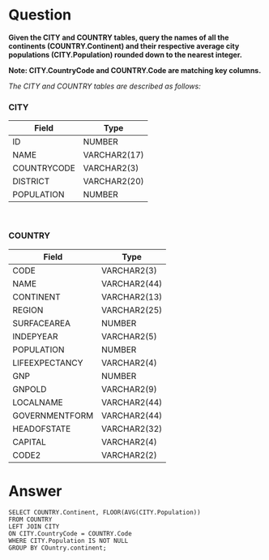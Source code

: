 # Question

**Given the CITY and COUNTRY tables, query the names of all the continents (COUNTRY.Continent) and their respective average city populations (CITY.Population) rounded down to the nearest integer.**

**Note: CITY.CountryCode and COUNTRY.Code are matching key columns.**

*The CITY and COUNTRY tables are described as follows:*

### CITY
| Field       | Type         |
|-------------|--------------|
| ID          | NUMBER       |
| NAME        | VARCHAR2(17) |
| COUNTRYCODE | VARCHAR2(3)  |
| DISTRICT    | VARCHAR2(20) |
| POPULATION  | NUMBER       |  
  
<br>

### COUNTRY
| Field           | Type         |
|-----------------|--------------|
| CODE            | VARCHAR2(3)  |
| NAME            | VARCHAR2(44) |
| CONTINENT       | VARCHAR2(13) |
| REGION          | VARCHAR2(25) |
| SURFACEAREA     | NUMBER       |
| INDEPYEAR       | VARCHAR2(5)  |
| POPULATION      | NUMBER       |
| LIFEEXPECTANCY  | VARCHAR2(4)  |
| GNP             | NUMBER       |
| GNPOLD          | VARCHAR2(9)  |
| LOCALNAME       | VARCHAR2(44) |
| GOVERNMENTFORM  | VARCHAR2(44) |
| HEADOFSTATE     | VARCHAR2(32) |
| CAPITAL         | VARCHAR2(4)  |
| CODE2           | VARCHAR2(2)  |

# Answer

    SELECT COUNTRY.Continent, FLOOR(AVG(CITY.Population))
    FROM COUNTRY
    LEFT JOIN CITY
    ON CITY.CountryCode = COUNTRY.Code
    WHERE CITY.Population IS NOT NULL
    GROUP BY COuntry.continent;